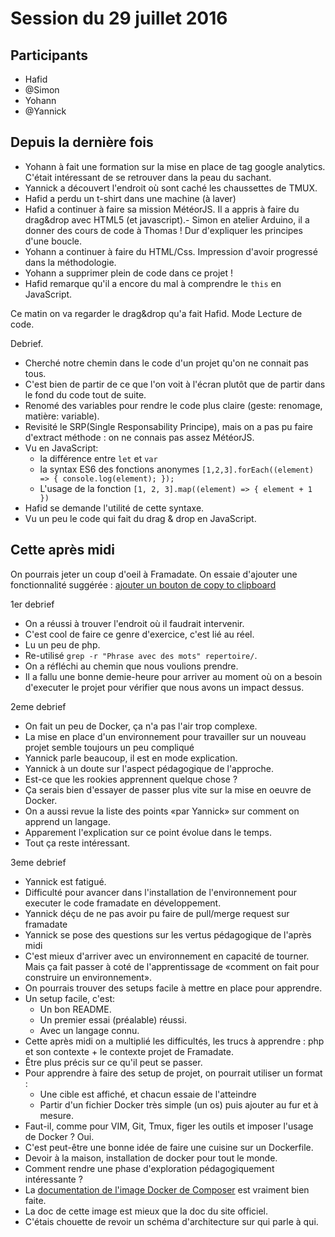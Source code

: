 # Session du 29 juillet 2016

## Participants

- Hafid
- @Simon
- Yohann
- @Yannick

## Depuis la dernière fois

- Yohann à fait une formation sur la mise en place de tag google analytics. C'était intéressant de se retrouver dans la peau du sachant.
- Yannick a découvert l'endroit où sont caché les chaussettes de TMUX.
- Hafid a perdu un t-shirt dans une machine (à laver)
- Hafid a continuer à faire sa mission MétéorJS. Il a appris à faire du drag&drop avec HTML5 (et javascript).- Simon en atelier Arduino, il a donner des cours de code à Thomas ! Dur d'expliquer les principes d'une boucle.
- Yohann a continuer à faire du HTML/Css. Impression d'avoir progressé dans la méthodologie.
- Yohann a supprimer plein de code dans ce projet !
- Hafid remarque qu'il a encore du mal à comprendre le `this` en JavaScript.

Ce matin on va regarder le drag&drop qu'a fait Hafid. Mode Lecture de code.

Debrief.

- Cherché notre chemin dans le code d'un projet qu'on ne connait pas tous.
- C'est bien de partir de ce que l'on voit à l'écran plutôt que de partir dans le fond du code tout de suite.
- Renomé des variables pour rendre le code plus claire (geste: renomage, matière: variable).
- Revisité le SRP(Single Responsability Principe), mais on a pas pu faire d'extract méthode : on ne connais pas assez MétéorJS.
- Vu en JavaScript:
  - la différence entre `let` et `var`
  - la syntax ES6 des fonctions anonymes `[1,2,3].forEach((element) => { console.log(element); });`
  - L'usage de la fonction `[1, 2, 3].map((element) => { element + 1 })`
- Hafid se demande l'utilité de cette syntaxe.
- Vu un peu le code qui fait du drag & drop en JavaScript.

## Cette après midi

On pourrais jeter un coup d'oeil à Framadate.
On essaie d'ajouter une fonctionnalité suggérée : [ajouter un bouton de copy to clipboard](https://framagit.org/framasoft/framadate/issues/188)

1er debrief

- On a réussi à trouver l'endroit où il faudrait intervenir.
- C'est cool de faire ce genre d'exercice, c'est lié au réel.
- Lu un peu de php.
- Re-utilisé `grep -r "Phrase avec des mots" repertoire/`.
- On a réfléchi au chemin que nous voulions prendre.
- Il a fallu une bonne demie-heure pour arriver au moment où on a besoin d'executer le projet pour vérifier que nous avons un impact dessus.

2eme debrief

- On fait un peu de Docker, ça n'a pas l'air trop complexe.
- La mise en place d'un environnement pour travailler sur un nouveau projet semble toujours un peu compliqué
- Yannick parle beaucoup, il est en mode explication.
- Yannick à un doute sur l'aspect pédagogique de l'approche.
- Est-ce que les rookies apprennent quelque chose ?
- Ça serais bien d'essayer de passer plus vite sur la mise en oeuvre de Docker.
- On a aussi revue la liste des points «par Yannick» sur comment on apprend un langage.
- Apparement l'explication sur ce point évolue dans le temps.
- Tout ça reste intéressant.

3eme debrief

- Yannick est fatigué.
- Difficulté pour avancer dans l'installation de l'environnement pour executer le code framadate en développement.
- Yannick déçu de ne pas avoir pu faire de pull/merge request sur framadate
- Yannick se pose des questions sur les vertus pédagogique de l'après midi
- C'est mieux d'arriver avec un environnement en capacité de tourner. Mais ça fait passer à coté de l'apprentissage de «comment on fait pour construire un environnement».
- On pourrais trouver des setups facile à mettre en place pour apprendre.
- Un setup facile, c'est:
  - Un bon README.
  - Un premier essai (préalable) réussi.
  - Avec un langage connu.
- Cette après midi on a multiplié les difficultés, les trucs à apprendre : php et son contexte + le contexte projet de Framadate.
- Être plus précis sur ce qu'il peut se passer.
- Pour apprendre à faire des setup de projet, on pourrait utiliser un format :
  - Une cible est affiché, et chacun essaie de l'atteindre
  - Partir d'un fichier Docker très simple (un os) puis ajouter au fur et à mesure.
- Faut-il, comme pour VIM, Git, Tmux, figer les outils et imposer l'usage de Docker ? Oui.
- C'est peut-être une bonne idée de faire une cuisine sur un Dockerfile.
- Devoir à la maison, installation de docker pour tout le monde.
- Comment rendre une phase d'exploration pédagogiquement intéressante ?
- La [documentation de l'image Docker de Composer](https://hub.docker.com/r/composer/composer/) est vraiment bien faite.
- La doc de cette image est mieux que la doc du site officiel.
- C'étais chouette de revoir un schéma d'architecture sur qui parle à qui.
